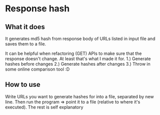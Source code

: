 # Response hash
## What it does
It generates md5 hash from response body of URLs listed in input file and saves them to a file.

It can be helpful when refactoring (GET) APIs to make sure that the response doesn't change. At least that's what I made it for. 
1.) Generate hashes before changes
2.) Generate hashes after changes
3.) Throw in some online comparison tool :D

## How to use
Write URLs you want to generate hashes for into a file, separated by new line. Then run the program => point it to a file (relative to where it's executed). The rest is self explanatory